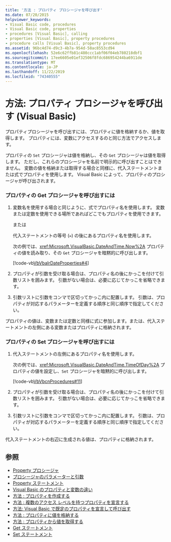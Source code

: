 ```yaml
---
title: '方法 : プロパティ プロシージャを呼び出す'
ms.date: 07/20/2015
helpviewer_keywords:
- Visual Basic code, procedures
- Visual Basic code, properties
- procedures [Visual Basic], calling
- properties [Visual Basic], property procedures
- procedure calls [Visual Basic], property procedures
ms.assetid: 96bc4d74-d9c3-4b7a-954d-58ac8553cd94
ms.openlocfilehash: 52e6c62ffb81c480ccc1abf06f04eb780218dbf1
ms.sourcegitcommit: 17ee6605e01ef32506f8fdc686954244ba6911de
ms.translationtype: MT
ms.contentlocale: ja-JP
ms.lasthandoff: 11/22/2019
ms.locfileid: "74340555"
---
```

# <a name="how-to-call-a-property-procedure-visual-basic"></a>方法: プロパティ プロシージャを呼び出す (Visual Basic)
プロパティプロシージャを呼び出すには、プロパティに値を格納するか、値を取得します。 プロパティには、変数にアクセスするのと同じ方法でアクセスします。  
  
 プロパティの `Set` プロシージャは値を格納し、その `Get` プロシージャは値を取得します。 ただし、これらのプロシージャを名前で明示的に呼び出すことはできません。 変数の値を格納または取得する場合と同様に、代入ステートメントまたは式でプロパティを使用します。 Visual Basic によって、プロパティのプロシージャが呼び出されます。  
  
### <a name="to-call-a-propertys-get-procedure"></a>プロパティの Get プロシージャを呼び出すには  
  
1. 変数名を使用する場合と同じように、式でプロパティ名を使用します。 変数または定数を使用できる場所であればどこでもプロパティを使用できます。  
  
     または  
  
     代入ステートメントの等号 (`=`) の後にあるプロパティ名を使用します。  
  
     次の例では、<xref:Microsoft.VisualBasic.DateAndTime.Now%2A> プロパティの値を読み取り、その `Get` プロシージャを暗黙的に呼び出します。  
  
     [!code-vb[VbVbalrDateProperties#4](~/samples/snippets/visualbasic/VS_Snippets_VBCSharp/VbVbalrDateProperties/VB/Module1.vb#4)]  
  
2. プロパティが引数を受け取る場合は、プロパティ名の後にかっこを付けて引数リストを囲みます。 引数がない場合は、必要に応じてかっこを省略できます。  
  
3. 引数リストに引数をコンマで区切ってかっこ内に配置します。 引数は、プロパティが対応するパラメーターを定義する順序と同じ順序で指定してください。  
  
 プロパティの値は、変数または定数と同様に式に参加します。または、代入ステートメントの左側にある変数またはプロパティに格納されます。  
  
### <a name="to-call-a-propertys-set-procedure"></a>プロパティの Set プロシージャを呼び出すには  
  
1. 代入ステートメントの左側にあるプロパティ名を使用します。  
  
     次の例では、<xref:Microsoft.VisualBasic.DateAndTime.TimeOfDay%2A> プロパティの値を設定し、`Set` プロシージャを暗黙的に呼び出します。  
  
     [!code-vb[VbVbcnProcedures#11](~/samples/snippets/visualbasic/VS_Snippets_VBCSharp/VbVbcnProcedures/VB/Class1.vb#11)]  
  
2. プロパティが引数を受け取る場合は、プロパティ名の後にかっこを付けて引数リストを囲みます。 引数がない場合は、必要に応じてかっこを省略できます。  
  
3. 引数リストに引数をコンマで区切ってかっこ内に配置します。 引数は、プロパティが対応するパラメーターを定義する順序と同じ順序で指定してください。  
  
 代入ステートメントの右辺に生成される値は、プロパティに格納されます。  
  
## <a name="see-also"></a>参照

- [Property プロシージャ](./property-procedures.md)
- [プロシージャのパラメーターと引数](./procedure-parameters-and-arguments.md)
- [Property ステートメント](../../../../visual-basic/language-reference/statements/property-statement.md)
- [Visual Basic のプロパティと変数の違い](./differences-between-properties-and-variables.md)
- [方法 : プロパティを作成する](./how-to-create-a-property.md)
- [方法 : 複数のアクセス レベルを持つプロパティを宣言する](./how-to-declare-a-property-with-mixed-access-levels.md)
- [方法: Visual Basic で既定のプロパティを宣言して呼び出す](./how-to-declare-and-call-a-default-property.md)
- [方法 : プロパティに値を格納する](./how-to-put-a-value-in-a-property.md)
- [方法 : プロパティから値を取得する](./how-to-get-a-value-from-a-property.md)
- [Get ステートメント](../../../../visual-basic/language-reference/statements/get-statement.md)
- [Set ステートメント](../../../../visual-basic/language-reference/statements/set-statement.md)
